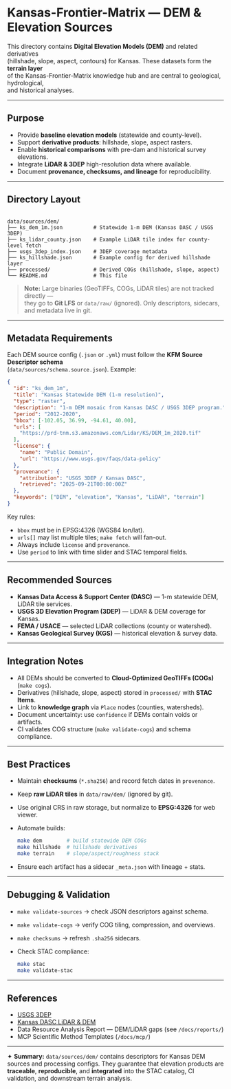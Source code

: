 # Kansas-Frontier-Matrix — DEM & Elevation Sources

This directory contains **Digital Elevation Models (DEM)** and related derivatives  
(hillshade, slope, aspect, contours) for Kansas. These datasets form the **terrain layer**  
of the Kansas-Frontier-Matrix knowledge hub and are central to geological, hydrological,  
and historical analyses.

---

## Purpose

- Provide **baseline elevation models** (statewide and county-level).  
- Support **derivative products**: hillshade, slope, aspect rasters.  
- Enable **historical comparisons** with pre-dam and historical survey elevations.  
- Integrate **LiDAR & 3DEP** high-resolution data where available.  
- Document **provenance, checksums, and lineage** for reproducibility.

---

## Directory Layout

```

data/sources/dem/
├── ks_dem_1m.json          # Statewide 1-m DEM (Kansas DASC / USGS 3DEP)
├── ks_lidar_county.json    # Example LiDAR tile index for county-level fetch
├── usgs_3dep_index.json    # 3DEP coverage metadata
├── ks_hillshade.json       # Example config for derived hillshade layer
├── processed/              # Derived COGs (hillshade, slope, aspect)
└── README.md               # This file

````

> **Note:** Large binaries (GeoTIFFs, COGs, LiDAR tiles) are not tracked directly —  
> they go to **Git LFS** or `data/raw/` (ignored). Only descriptors, sidecars, and metadata live in git.

---

## Metadata Requirements

Each DEM source config (`.json` or `.yml`) must follow the **KFM Source Descriptor schema**  
(`data/sources/schema.source.json`). Example:

```json
{
  "id": "ks_dem_1m",
  "title": "Kansas Statewide DEM (1-m resolution)",
  "type": "raster",
  "description": "1-m DEM mosaic from Kansas DASC / USGS 3DEP program.",
  "period": "2012-2020",
  "bbox": [-102.05, 36.99, -94.61, 40.00],
  "urls": [
    "https://prd-tnm.s3.amazonaws.com/Lidar/KS/DEM_1m_2020.tif"
  ],
  "license": {
    "name": "Public Domain",
    "url": "https://www.usgs.gov/faqs/data-policy"
  },
  "provenance": {
    "attribution": "USGS 3DEP / Kansas DASC",
    "retrieved": "2025-09-21T00:00:00Z"
  },
  "keywords": ["DEM", "elevation", "Kansas", "LiDAR", "terrain"]
}
````

Key rules:

* `bbox` must be in EPSG:4326 (WGS84 lon/lat).
* `urls[]` may list multiple tiles; `make fetch` will fan-out.
* Always include `license` and `provenance`.
* Use `period` to link with time slider and STAC temporal fields.

---

## Recommended Sources

* **Kansas Data Access & Support Center (DASC)** — 1-m statewide DEM, LiDAR tile services.
* **USGS 3D Elevation Program (3DEP)** — LiDAR & DEM coverage for Kansas.
* **FEMA / USACE** — selected LiDAR collections (county or watershed).
* **Kansas Geological Survey (KGS)** — historical elevation & survey data.

---

## Integration Notes

* All DEMs should be converted to **Cloud-Optimized GeoTIFFs (COGs)** (`make cogs`).
* Derivatives (hillshade, slope, aspect) stored in `processed/` with **STAC Items**.
* Link to **knowledge graph** via `Place` nodes (counties, watersheds).
* Document uncertainty: use `confidence` if DEMs contain voids or artifacts.
* CI validates COG structure (`make validate-cogs`) and schema compliance.

---

## Best Practices

* Maintain **checksums** (`*.sha256`) and record fetch dates in `provenance`.
* Keep **raw LiDAR tiles** in `data/raw/dem/` (ignored by git).
* Use original CRS in raw storage, but normalize to **EPSG:4326** for web viewer.
* Automate builds:

  ```bash
  make dem        # build statewide DEM COGs
  make hillshade  # hillshade derivatives
  make terrain    # slope/aspect/roughness stack
  ```
* Ensure each artifact has a sidecar `_meta.json` with lineage + stats.

---

## Debugging & Validation

* `make validate-sources` → check JSON descriptors against schema.
* `make validate-cogs` → verify COG tiling, compression, and overviews.
* `make checksums` → refresh `.sha256` sidecars.
* Check STAC compliance:

  ```bash
  make stac
  make validate-stac
  ```

---

## References

* [USGS 3DEP](https://www.usgs.gov/3d-elevation-program)
* [Kansas DASC LiDAR & DEM](https://www.kansasgis.org/)
* Data Resource Analysis Report — DEM/LiDAR gaps (see `/docs/reports/`)
* MCP Scientific Method Templates (`/docs/mcp/`)

---

✦ **Summary:**
`data/sources/dem/` contains descriptors for Kansas DEM sources and processing configs.
They guarantee that elevation products are **traceable**, **reproducible**, and **integrated** into the
STAC catalog, CI validation, and downstream terrain analysis.

```

